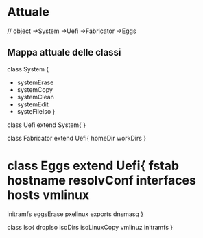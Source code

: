 # Attuale

// object ->System ->Uefi ->Fabricator ->Eggs

## Mappa attuale delle classi
class System {
*  systemErase
*  systemCopy
*  systemClean
*  systemEdit
*  systeFileIso
}

class Uefi extend System{
}

class Fabricator extend Uefi{
  homeDir
  workDirs
}

class Eggs extend Uefi{
  fstab
  hostname
  resolvConf
  interfaces
  hosts
  vmlinux
  =======
  initramfs
  eggsErase
  pxelinux
  exports
  dnsmasq
}

class Iso{
  dropIso
  isoDirs
  isoLinuxCopy
  vmlinuz
  initramfs
}
